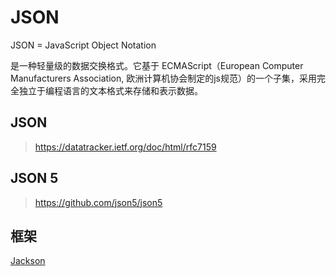 # JSON

JSON = JavaScript Object Notation

是一种轻量级的数据交换格式。它基于 ECMAScript（European Computer Manufacturers Association, 欧洲计算机协会制定的js规范）的一个子集，采用完全独立于编程语言的文本格式来存储和表示数据。

## JSON

> https://datatracker.ietf.org/doc/html/rfc7159

## JSON 5

> https://github.com/json5/json5

## 框架

[Jackson](编程语言/Java/Javalang/JSON/Jackson/)